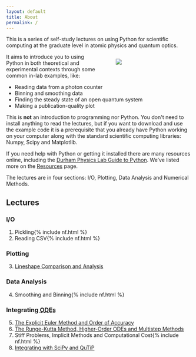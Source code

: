 ```yaml
---
layout: default
title: About
permalink: /
---
```


<!-- <div class="home"> -->

This is a series of self-study lectures on using Python for scientific 
computing at the graduate level in atomic physics and quantum optics.

<figure style="width: 33%; float: right;">
  <img  src="{{ site.baseurl }}/assets/gif/pixel_python.gif" />
</figure>

It aims to introduce you to using Python in both theoretical and experimental contexts through some common in-lab examples, like: 

- Reading data from a photon counter
- Binning and smoothing data
- Finding the steady state of an open quantum system
- Making a publication-quality plot

This is **not** an introduction to programming nor Python. You don't need to install anything to read the lectures, but if you want to download and use the example code it is a prerequisite that you already have Python working on your computer along with the standard scientific computing libraries: Numpy, Scipy and Matplotlib.

If you need help with Python or getting it installed there are many resources online, including the <a href="http://labs.physics.dur.ac.uk/computing/resources/python.php">Durham Physics Lab Guide to Python</a>. We&rsquo;ve listed more on the <a href="{{ site.baseurl }}/resources/">Resources</a> page.

The lectures are in four sections: I/O, Plotting, Data Analysis and Numerical Methods. 

  <!-- Each section has an associated problem for you to test your understanding.</p> -->

## Lectures

### I/O

  <ol>
    <li>Pickling{% include nf.html %}</li>
    <li>Reading CSV{% include nf.html %}</li>
  </ol>

### Plotting

  <ol start="3">
    <li><a href="http://nbviewer.ipython.org/urls/dl.dropbox.com/s/nawiwv75cmk8p85/3_Lineshape-Comparison-and-Analysis.ipynb?dl=0">Lineshape Comparison and Analysis</a></li>
  </ol>

### Data Analysis

  <ol start="4">
    <li>Smoothing and Binning{% include nf.html %}</li>
  </ol>

### Integrating <abbr title="Ordinary Differential Equations">ODEs</abbr>

  <ol start="5">
    <li><a href="http://nbviewer.ipython.org/urls/dl.dropbox.com/s/24jy7cqans7lcyy/5_The-Explicit-Euler-Method-and-Order-of-Accuracy.ipynb">The Explicit Euler Method and Order of Accuracy</a></li>
    <li><a href="http://nbviewer.ipython.org/urls/dl.dropbox.com/s/1e3lwvtpqgo1789/6_The-Runge-Kutta-Method-Higher-Order-ODEs-and-Multistep-Methods.ipynb">The Runge-Kutta Method, Higher-Order ODEs and Multistep Methods</a></li>
    <li>Stiff Problems, Implicit Methods and Computational Cost{% include nf.html %}</li>
    <li><a href="http://nbviewer.ipython.org/urls/dl.dropbox.com/s/e14caw0z171igvo/8_Integrating-with-SciPy-and-QuTiP.ipynb">Integrating with SciPy and QuTiP</a></li>
  </ol>

<!-- Put in when the problems are ready -->

<!-- ## Problems

  <ol>
    <li>I/O{% include nf.html %}</li>
    <li>Plotting{% include nf.html %}</li>
    <li>Data Analysis{% include nf.html %}</li>
    <li>Numerical Methods{% include nf.html %}</li>
  </ol>
 -->
<!-- </div> -->